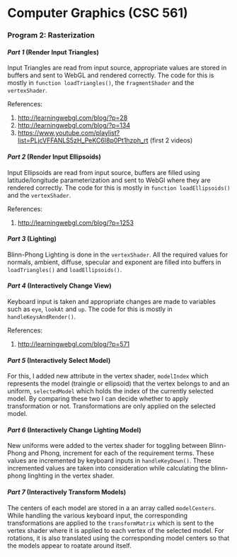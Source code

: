 # Computer Graphics (CSC 561)
### Program 2: Rasterization

#### _Part 1_ (Render Input Triangles)
Input Triangles are read from input source, appropriate values are stored in buffers and sent to WebGL and rendered correctly. The code for this is mostly in `function loadTriangles()`, the `fragmentShader` and the `vertexShader`.

References:
1. http://learningwebgl.com/blog/?p=28
2. http://learningwebgl.com/blog/?p=134
3. https://www.youtube.com/playlist?list=PLjcVFFANLS5zH_PeKC6I8p0Pt1hzph_rt (first 2 videos)

#### _Part 2_ (Render Input Ellipsoids)
Input Ellipsoids are read from input source, buffers are filled using latitude/longitude parameterization and sent to WebGl where they are rendered correctly. The code for this is mostly in `function loadEllipsoids()` and the `vertexShader`.

References:
1. http://learningwebgl.com/blog/?p=1253

#### _Part 3_ (Lighting)
Blinn-Phong Lighting is done in the `vertexShader`. All the required values for normals, ambient, diffuse, specular and exponent are filled into buffers in `loadTriangles()` and `loadEllipsoids()`.

#### _Part 4_ (Interactively Change View)
Keyboard input is taken and appropriate changes are made to variables such as `eye`, `lookAt` and `up`. The code for this is mostly in `handleKeysAndRender()`. 

References:
1. http://learningwebgl.com/blog/?p=571

#### _Part 5_ (Interactively Select Model)
For this, I added new attribute in the vertex shader, `modelIndex` which represents the model (traingle or ellipsoid) that the vertex belongs to and an uniform, `selectedModel` which holds the index of the currently selected model. By comparing these two I can decide whether to apply transformation or not. Transformations are only applied on the selected model.

#### _Part 6_ (Interactively Change Lighting Model)
New uniforms were added to the vertex shader for toggling between Blinn-Phong and Phong, increment for each of the requirement terms. These values are incremented by keyboard inputs in `handleKeyDown()`. These incremented values are taken into consideration while calculating the blinn-phong linghting in the vertex shader.

#### _Part 7_ (Interactively Transform Models)
The centers of each model are stored in a an array called `modelCenters`. While handling the various keyboard input, the corresponding transformations are applied to the `transformMatrix` which is sent to the vertex shader where it is applied to each vertex of the selected model. For rotations, it is also translated using the corresponding model centers so that the models appear to roatate around itself.